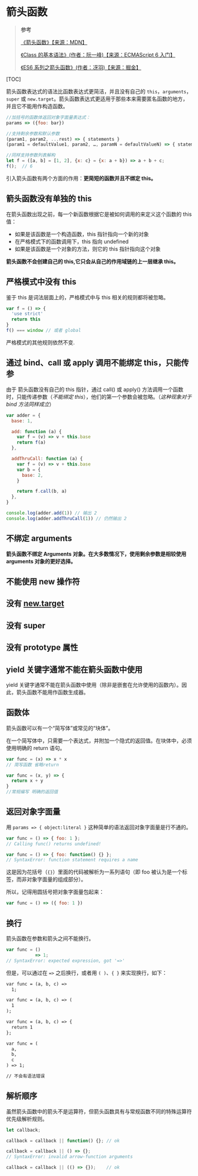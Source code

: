 # 箭头函数

> **参考**
>
> [《箭头函数》【来源：MDN】](https://developer.mozilla.org/zh-CN/docs/Web/JavaScript/Reference/Functions/arrow_functions)
>
> [《Class 的基本语法》(作者：阮一峰)【来源：ECMAScript 6 入门】](https://es6.ruanyifeng.com/#docs/class)
>
> [《ES6 系列之箭头函数》(作者：冴羽)【来源：掘金】](https://juejin.cn/post/6844903616231260174)

[TOC]

箭头函数表达式的语法比函数表达式更简洁，并且没有自己的 `this`，`arguments`，`super` 或 `new.target`。箭头函数表达式更适用于那些本来需要匿名函数的地方，并且它不能用作构造函数。

```js
//加括号的函数体返回对象字面量表达式：
params => ({foo: bar})

//支持剩余参数和默认参数
(param1, param2, ...rest) => { statements }
(param1 = defaultValue1, param2, …, paramN = defaultValueN) => { statements }

//同样支持参数列表解构
let f = ([a, b] = [1, 2], {x: c} = {x: a + b}) => a + b + c;
f();  // 6
```

引入箭头函数有两个方面的作用：**更简短的函数并且不绑定 this。**

## 箭头函数没有单独的 this

在箭头函数出现之前，每一个新函数根据它是被如何调用的来定义这个函数的 this 值：

- 如果是该函数是一个构造函数，this 指针指向一个新的对象
- 在严格模式下的函数调用下，this 指向 undefined
- 如果是该函数是一个对象的方法，则它的 this 指针指向这个对象

**箭头函数不会创建自己的 this,它只会从自己的作用域链的上一层继承 this。**

## 严格模式中没有 this

鉴于 this 是词法层面上的，严格模式中与 this 相关的规则都将被忽略。

```js
var f = () => {
  'use strict'
  return this
}
f() === window // 或者 global
```

严格模式的其他规则依然不变.

## 通过 bind、call 或 apply 调用不能绑定 this，只能传参

由于 箭头函数没有自己的 this 指针，通过 call() 或 apply() 方法调用一个函数时，只能传递参数（_不能绑定 this_），他们的第一个参数会被忽略。（_这种现象对于 bind 方法同样成立_）

```js
var adder = {
  base: 1,

  add: function (a) {
    var f = (v) => v + this.base
    return f(a)
  },

  addThruCall: function (a) {
    var f = (v) => v + this.base
    var b = {
      base: 2,
    }

    return f.call(b, a)
  },
}

console.log(adder.add(1)) // 输出 2
console.log(adder.addThruCall(1)) // 仍然输出 2
```

## 不绑定 arguments

**箭头函数不绑定 Arguments 对象。在大多数情况下，使用剩余参数是相较使用 arguments 对象的更好选择。**

## 不能使用 new 操作符

## 没有 [new.target](https://es6.ruanyifeng.com/#docs/class)

## 没有 super

## 没有 prototype 属性

## yield 关键字通常不能在箭头函数中使用

yield 关键字通常不能在箭头函数中使用（除非是嵌套在允许使用的函数内）。因此，箭头函数不能用作函数生成器。

## 函数体

箭头函数可以有一个“简写体”或常见的“块体”。

在一个简写体中，只需要一个表达式，并附加一个隐式的返回值。在块体中，必须使用明确的 return 语句。

```js
var func = (x) => x * x
// 简写函数 省略return

var func = (x, y) => {
  return x + y
}
//常规编写 明确的返回值
```

## 返回对象字面量

用 `params => { object:literal }` 这种简单的语法返回对象字面量是行不通的。

```js
var func = () => { foo: 1 };
// Calling func() returns undefined!

var func = () => { foo: function() {} };
// SyntaxError: function statement requires a name
```

这是因为花括号（`{}`）里面的代码被解析为一系列语句（即 foo 被认为是一个标签，而非对象字面量的组成部分）。

所以，记得用圆括号把对象字面量包起来：

```js
var func = () => ({ foo: 1 })
```

## 换行

箭头函数在参数和箭头之间不能换行。

```js
var func = ()
           => 1;
// SyntaxError: expected expression, got '=>'
```

但是，可以通过在 `=>` 之后换行，或者用 `( )`、`{ }` 来实现换行，如下：

```txt
var func = (a, b, c) =>
  1;

var func = (a, b, c) => (
  1
);

var func = (a, b, c) => {
  return 1
};

var func = (
  a,
  b,
  c
) => 1;

// 不会有语法错误
```

## 解析顺序

虽然箭头函数中的箭头不是运算符，但箭头函数具有与常规函数不同的特殊运算符优先级解析规则。

```js
let callback;

callback = callback || function() {}; // ok

callback = callback || () => {};
// SyntaxError: invalid arrow-function arguments

callback = callback || (() => {});    // ok
```
